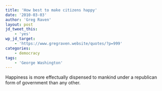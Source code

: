 ```yaml
---
title: 'How best to make citizens happy'
date: '2010-03-03'
author: 'Greg Raven'
layout: post
jd_tweet_this:
    - 'yes'
wp_jd_target:
    - 'https://www.gregraven.website/quotes/?p=999'
categories:
    - democracy
tags:
    - 'George Washington'
---
```


Happiness is more effectually dispensed to mankind under a republican form of government than any other.